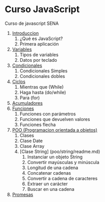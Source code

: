 # Curso JavaScript
Curso de javascript SENA

1. [Introduccion](introducción/readme.md)
     1. ¿Qué es JavaScript?
     2. Primera aplicación
2. [Variables](variables/readme.md)
    1. Tipos de variables
    2. Datos por teclado
3. [Condicionales](condicionales/readme.md)
    1. Condicionales Simples
    2. Condicionales dobles
4. [Ciclos](ciclos/readme.md)
     1. Mientras que (While)
     2. Haga hasta (do/while)
     3. Para (for)
5. [Acumuladores](acumuladores/readme.md)
6. [Funciones](funciones/readme.md)
     1. Funciones con parámetros
     2. Funciones que devuelven valores
     3. Funciones flecha
7. [POO (Programacion orientada a objetos)](poo/readme.md)
     1. Clases
     2. Clase Date
     3. Clase Array
     4. [Clase String] (poo/string/readme.md)
        1. Instanciar un objeto String
        2. Convertir mayúsculas y minúscula
        3. Longitud de una cadena
        4. Concatenar cadenas
        5. Convertir a cadena de caracteres
        6. Extraer un carácter
        7. Buscar en una cadena
8. [Promesas](promesas/readme.md)
